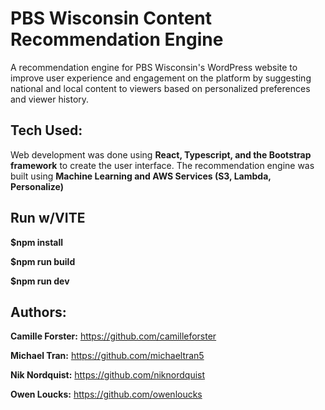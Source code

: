 # PBS Wisconsin Content Recommendation Engine
A recommendation engine for PBS Wisconsin's WordPress website to improve user experience and engagement on the platform by suggesting national and local content to viewers based on personalized preferences and viewer history.

## Tech Used:

Web development was done using **React, Typescript, and the Bootstrap framework** to create the user interface.
The recommendation engine was built using **Machine Learning and AWS Services (S3, Lambda, Personalize)**

## Run w/VITE

**$npm install**

**$npm run build**

**$npm run dev**

## Authors:

**Camille Forster:** https://github.com/camilleforster

**Michael Tran:** https://github.com/michaeltran5

**Nik Nordquist:** https://github.com/niknordquist

**Owen Loucks:** https://github.com/owenloucks
